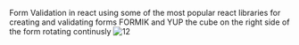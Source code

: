 Form Validation in react using some of the most popular react libraries for creating and validating forms FORMIK and YUP the cube on the right side of the form rotating continusly 
![12](https://user-images.githubusercontent.com/93855880/218075559-3acf5262-21fd-4b3a-a84f-ae232eba5e5a.png)
